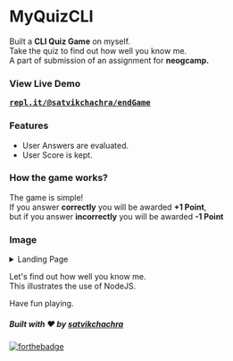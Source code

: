 # MyQuizCLI

Built a <b>CLI Quiz Game</b> on myself.
<br />
Take the quiz to find out how well you know me.
<br />
A part of submission of an assignment for <b>neogcamp.</b>
<br />

### View Live Demo
<pre><a href="https://repl.it/@satvikchachra/endGame?embed=1&output=1"><b>repl.it/@satvikchachra/endGame</b></a></pre>

### Features

* User Answers are evaluated.
* User Score is kept.

### How the game works?

The game is simple! 
<br />
If you answer <b>correctly</b> you will be awarded <b>+1 Point</b>,
<br />
but if you answer <b>incorrectly</b> you will be awarded <b>-1 Point</b>

### Image
<details>
  <summary>Landing Page</summary>
    <img src="./assets/my-quiz.PNG" width="500px">
</details>

Let's find out how well you know me.
<br />
This illustrates the use of NodeJS.
<br />

Have fun playing.

##### Built with ♥ by <a href="https://github.com/satvikchachra">satvikchachra</a>

[![forthebadge](https://forthebadge.com/images/badges/built-with-love.svg)](https://github.com/satvikchachra)
